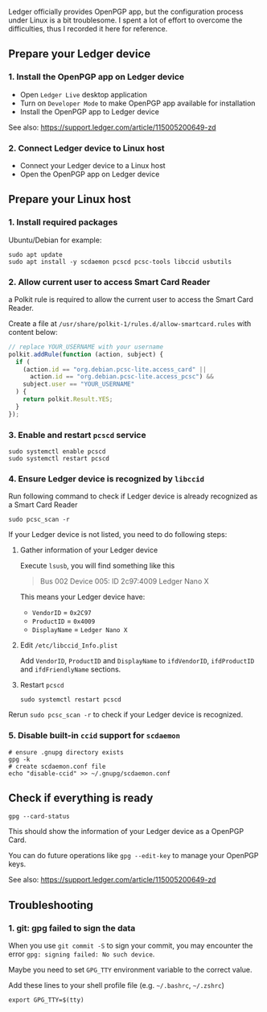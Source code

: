 Ledger officially provides OpenPGP app, but the configuration process under Linux is a bit troublesome. I spent a lot of effort to overcome the difficulties, thus I recorded it here for reference.

## Prepare your Ledger device

### 1. Install the OpenPGP app on Ledger device

- Open `Ledger Live` desktop application
- Turn on `Developer Mode` to make OpenPGP app available for installation
- Install the OpenPGP app to Ledger device

See also: https://support.ledger.com/article/115005200649-zd

### 2. Connect Ledger device to Linux host

- Connect your Ledger device to a Linux host
- Open the OpenPGP app on Ledger device

## Prepare your Linux host

### 1. Install required packages

Ubuntu/Debian for example:

```shell
sudo apt update
sudo apt install -y scdaemon pcscd pcsc-tools libccid usbutils
```

### 2. Allow current user to access Smart Card Reader

a Polkit rule is required to allow the current user to access the Smart Card Reader.

Create a file at `/usr/share/polkit-1/rules.d/allow-smartcard.rules` with content below:

```javascript
// replace YOUR_USERNAME with your username
polkit.addRule(function (action, subject) {
  if (
    (action.id == "org.debian.pcsc-lite.access_card" ||
      action.id == "org.debian.pcsc-lite.access_pcsc") &&
    subject.user == "YOUR_USERNAME"
  ) {
    return polkit.Result.YES;
  }
});
```

### 3. Enable and restart `pcscd` service

```shell
sudo systemctl enable pcscd
sudo systemctl restart pcscd
```

### 4. Ensure Ledger device is recognized by `libccid`

Run following command to check if Ledger device is already recognized as a Smart Card Reader

```shell
sudo pcsc_scan -r
```

If your Ledger device is not listed, you need to do following steps:

1. Gather information of your Ledger device

   Execute `lsusb`, you will find something like this

   > Bus 002 Device 005: ID 2c97:4009 Ledger Nano X

   This means your Ledger device have:

   - `VendorID` = `0x2C97`
   - `ProductID` = `0x4009`
   - `DisplayName` = `Ledger Nano X`

2. Edit `/etc/libccid_Info.plist`

   Add `VendorID`, `ProductID` and `DisplayName` to `ifdVendorID`, `ifdProductID` and `ifdFriendlyName` sections.

3. Restart `pcscd`

   ```shell
   sudo systemctl restart pcscd
   ```

Rerun `sudo pcsc_scan -r` to check if your Ledger device is recognized.

### 5. Disable built-in `ccid` support for `scdaemon`

```shell
# ensure .gnupg directory exists
gpg -k
# create scdaemon.conf file
echo "disable-ccid" >> ~/.gnupg/scdaemon.conf
```

## Check if everything is ready

```shell
gpg --card-status
```

This should show the information of your Ledger device as a OpenPGP Card.

You can do future operations like `gpg --edit-key` to manage your OpenPGP keys.

See also: https://support.ledger.com/article/115005200649-zd

## Troubleshooting

### 1. git: gpg failed to sign the data

When you use `git commit -S` to sign your commit, you may encounter the error `gpg: signing failed: No such device`.

Maybe you need to set `GPG_TTY` environment variable to the correct value.

Add these lines to your shell profile file (e.g. `~/.bashrc`, `~/.zshrc`)

```shell
export GPG_TTY=$(tty)
```
